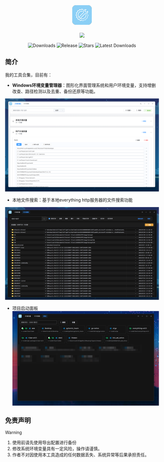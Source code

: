 <h1 align="center">
<img src=".\docs\img\logo.png"/>
</h1>

<p align="center">
  <img src="https://skillicons.dev/icons?i=tauri,vue,js,rust,scss,vite,pnpm"/>
</p>

<p align="center">
  <img src="https://img.shields.io/github/downloads/caolib/my-tools/total?labelColor=grey&color=blue" alt="Downloads"/>
  <img src="https://img.shields.io/github/v/release/caolib/my-tools?labelColor=grey&color=red" alt="Release"/>
  <img src="https://img.shields.io/github/stars/caolib/my-tools" alt="Stars"/>
  <img src="https://img.shields.io/github/downloads/caolib/my-tools/latest/total" alt="Latest Downloads"/>
</p>

## 简介

我的工具合集，目前有：
- **Windows环境变量管理器**：图形化界面管理系统和用户环境变量，支持增删改查、路径检测以及去重、备份还原等功能。

![](./docs/img/1.png)

- 本地文件搜索：基于本地everything http服务器的文件搜索功能

![](./docs/img/2.png)

- 项目启动面板
![](./docs/img/3.png)



## 免责声明

> [!warning]
> 
> 1. 使用前请先使用导出配置进行备份
> 2. 修改系统环境变量具有一定风险，操作请谨慎。
> 3. 作者不对因使用本工具造成的任何数据丢失、系统异常等后果承担责任。
